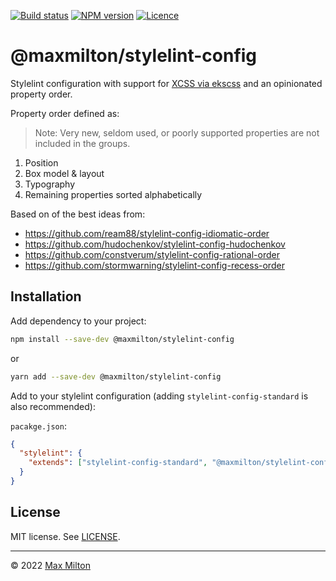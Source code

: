 [![Build status](https://img.shields.io/github/actions/workflow/status/maxmilton/stylelint-config/ci.yml?branch=master)](https://github.com/maxmilton/stylelint-config/actions)
[![NPM version](https://img.shields.io/npm/v/@maxmilton/stylelint-config.svg)](https://www.npmjs.com/package/@maxmilton/stylelint-config)
[![Licence](https://img.shields.io/github/license/maxmilton/stylelint-config.svg)](https://github.com/maxmilton/stylelint-config/blob/master/LICENSE)

# @maxmilton/stylelint-config

Stylelint configuration with support for [XCSS via ekscss](https://github.com/maxmilton/ekscss) and an opinionated property order.

Property order defined as:

> Note: Very new, seldom used, or poorly supported properties are not included in the groups.

1. Position
1. Box model & layout
1. Typography
1. Remaining properties sorted alphabetically

Based on of the best ideas from:

- <https://github.com/ream88/stylelint-config-idiomatic-order>
- <https://github.com/hudochenkov/stylelint-config-hudochenkov>
- <https://github.com/constverum/stylelint-config-rational-order>
- <https://github.com/stormwarning/stylelint-config-recess-order>

## Installation

Add dependency to your project:

```sh
npm install --save-dev @maxmilton/stylelint-config
```

or

```sh
yarn add --save-dev @maxmilton/stylelint-config
```

Add to your stylelint configuration (adding `stylelint-config-standard` is also recommended):

`pacakge.json`:

```json
{
  "stylelint": {
    "extends": ["stylelint-config-standard", "@maxmilton/stylelint-config"]
  }
}
```

## License

MIT license. See [LICENSE](https://github.com/maxmilton/new-tab/blob/master/LICENSE).

---

© 2022 [Max Milton](https://maxmilton.com)
